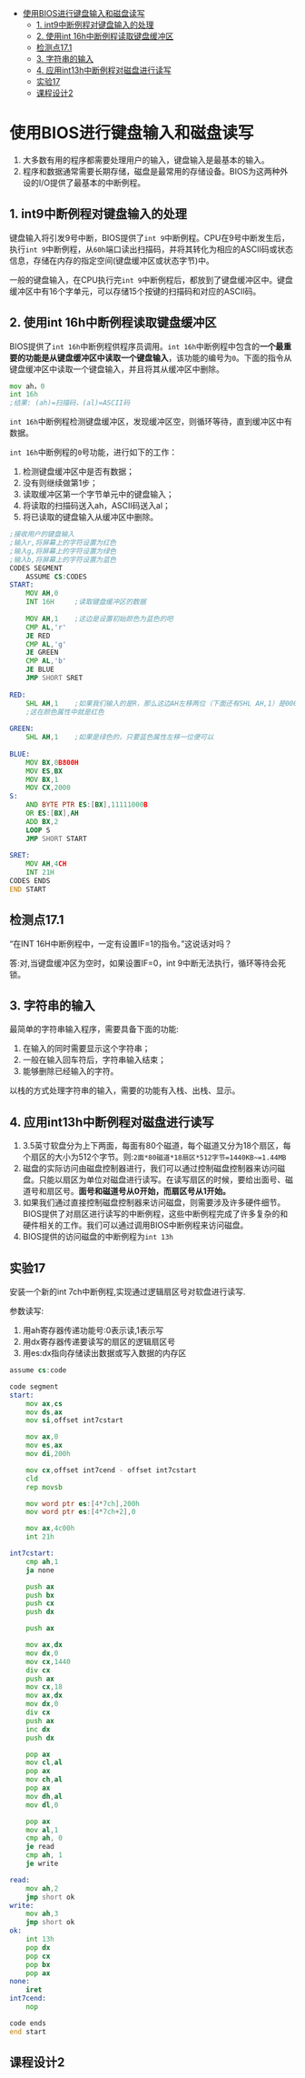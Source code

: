<!-- TOC -->

- [使用BIOS进行键盘输入和磁盘读写](#使用bios进行键盘输入和磁盘读写)
    - [1. int9中断例程对键盘输入的处理](#1-int9中断例程对键盘输入的处理)
    - [2. 使用int 16h中断例程读取键盘缓冲区](#2-使用int-16h中断例程读取键盘缓冲区)
    - [检测点17.1](#检测点171)
    - [3. 字符串的输入](#3-字符串的输入)
    - [4. 应用int13h中断例程对磁盘进行读写](#4-应用int13h中断例程对磁盘进行读写)
    - [实验17](#实验17)
    - [课程设计2](#课程设计2)

<!-- /TOC -->

# 使用BIOS进行键盘输入和磁盘读写

1. 大多数有用的程序都需要处理用户的输入，键盘输入是最基本的输入。
2. 程序和数据通常需要长期存储，磁盘是最常用的存储设备。BIOS为这两种外设的I/O提供了最基本的中断例程。

## 1. int9中断例程对键盘输入的处理

键盘输入将引发9号中断，BIOS提供了`int 9`中断例程。CPU在9号中断发生后，执行`int 9`中断例程，从`60h`端口读出扫描码，并将其转化为相应的ASCII码或状态信息，存储在内存的指定空间(键盘缓冲区或状态字节)中。

一般的键盘输入，在CPU执行完`int 9`中断例程后，都放到了键盘缓冲区中。键盘缓冲区中有16个字单元，可以存储15个按键的扫描码和对应的ASCII码。

## 2. 使用int 16h中断例程读取键盘缓冲区

BIOS提供了`int 16h`中断例程供程序员调用。`int 16h`中断例程中包含的**一个最重要的功能是从键盘缓冲区中读取一个键盘输入**，该功能的编号为`0`。下面的指令从键盘缓冲区中读取一个键盘输入，并且将其从缓冲区中删除。

```asm
mov ah，0
int 16h
;结果: (ah)=扫描码，(al)=ASCII码
```

`int 16h`中断例程检测键盘缓冲区，发现缓冲区空，则循环等待，直到缓冲区中有数据。

`int 16h`中断例程的`0`号功能，进行如下的工作：

1. 检测键盘缓冲区中是否有数据；
2. 没有则继续做第1步；
3. 读取缓冲区第一个字节单元中的键盘输入；
4. 将读取的扫描码送入ah，ASCII码送入al；
5. 将已读取的键盘输入从缓冲区中删除。

```asm
;接收用户的键盘输入
;输入r,将屏幕上的字符设置为红色
;输入g,将屏幕上的字符设置为绿色
;输入b,将屏幕上的字符设置为蓝色
CODES SEGMENT
    ASSUME CS:CODES
START:
	MOV AH,0
	INT 16H 	;读取键盘缓冲区的数据
	
	MOV AH,1	;这边是设置初始颜色为蓝色的吧
	CMP AL,'r'
	JE RED
	CMP AL,'g'
	JE GREEN
	CMP AL,'b'
	JE BLUE
	JMP SHORT SRET
	
RED:
	SHL AH,1	;如果我们输入的是R，那么这边AH左移两位（下面还有SHL AH,1）是00000100
	;这在颜色属性中就是红色
	
GREEN:
	SHL AH,1	;如果是绿色的，只要蓝色属性左移一位便可以
	
BLUE:
	MOV BX,0B800H
	MOV ES,BX
	MOV BX,1
	MOV CX,2000
S:
	AND BYTE PTR ES:[BX],11111000B
	OR ES:[BX],AH
	ADD BX,2
	LOOP S
	JMP SHORT START
	
SRET:
    MOV AH,4CH
    INT 21H
CODES ENDS
END START
```

## 检测点17.1

“在INT 16H中断例程中，一定有设置IF=1的指令。”这说话对吗？

答:对,当键盘缓冲区为空时，如果设置IF=0，int 9中断无法执行，循环等待会死锁。

## 3. 字符串的输入

最简单的字符串输入程序，需要具备下面的功能:

1. 在输入的同时需要显示这个字符串；
2. 一般在输入回车符后，字符串输入结束；
3. 能够删除已经输入的字符。


以栈的方式处理字符串的输入，需要的功能有入栈、出栈、显示。

## 4. 应用int13h中断例程对磁盘进行读写
1. 3.5英寸软盘分为上下两面，每面有80个磁道，每个磁道又分为18个扇区，每个扇区的大小为512个字节。则:`2面*80磁道*18扇区*512字节=1440KB~=1.44MB`
2. 磁盘的实际访问由磁盘控制器进行，我们可以通过控制磁盘控制器来访问磁盘。只能以扇区为单位对磁盘进行读写。在读写扇区的时候，要给出面号、磁道号和扇区号。**面号和磁道号从0开始，而扇区号从1开始。**
3. 如果我们通过直接控制磁盘控制器来访问磁盘，则需要涉及许多硬件细节。BIOS提供了对扇区进行读写的中断例程，这些中断例程完成了许多复杂的和硬件相关的工作。我们可以通过调用BIOS中断例程来访问磁盘。
4. BIOS提供的访问磁盘的中断例程为`int 13h`

## 实验17
安装一个新的int 7ch中断例程,实现通过逻辑扇区号对软盘进行读写.

参数读写:

1. 用ah寄存器传递功能号:0表示读,1表示写
2. 用dx寄存器传递要读写的扇区的逻辑扇区号
3. 用es:dx指向存储读出数据或写入数据的内存区

```asm
assume cs:code

code segment
start:
    mov ax,cs
    mov ds,ax
    mov si,offset int7cstart

    mov ax,0
    mov es,ax
    mov di,200h

    mov cx,offset int7cend - offset int7cstart
    cld
    rep movsb

    mov word ptr es:[4*7ch],200h
    mov word ptr es:[4*7ch+2],0

    mov ax,4c00h
    int 21h

int7cstart:
    cmp ah,1
    ja none

    push ax
    push bx
    push cx
    push dx

    push ax

    mov ax,dx
    mov dx,0
    mov cx,1440
    div cx
    push ax
    mov cx,18
    mov ax,dx
    mov dx,0
    div cx
    push ax
    inc dx
    push dx

    pop ax
    mov cl,al
    pop ax
    mov ch,al
    pop ax
    mov dh,al
    mov dl,0

    pop ax
    mov al,1
    cmp ah, 0
    je read
    cmp ah, 1
    je write

read:
    mov ah,2
    jmp short ok
write:
    mov ah,3
    jmp short ok    
ok: 
    int 13h
    pop dx
    pop cx
    pop bx
    pop ax
none:
    iret    
int7cend:
    nop

code ends
end start
```

## 课程设计2

